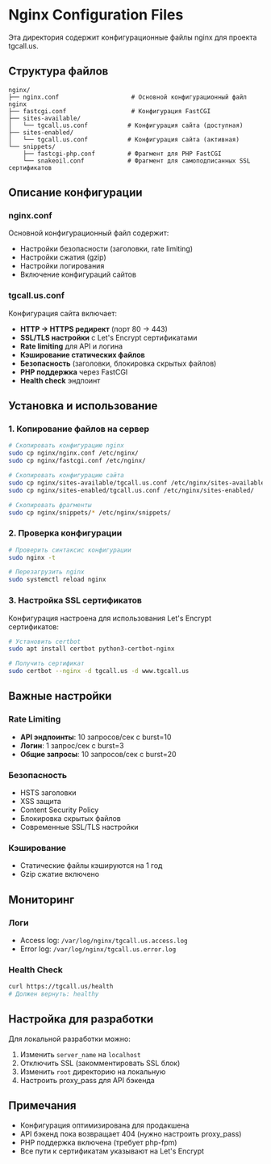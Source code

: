 # Nginx Configuration Files

Эта директория содержит конфигурационные файлы nginx для проекта tgcall.us.

## Структура файлов

```
nginx/
├── nginx.conf                    # Основной конфигурационный файл nginx
├── fastcgi.conf                  # Конфигурация FastCGI
├── sites-available/
│   └── tgcall.us.conf           # Конфигурация сайта (доступная)
├── sites-enabled/
│   └── tgcall.us.conf           # Конфигурация сайта (активная)
└── snippets/
    ├── fastcgi-php.conf         # Фрагмент для PHP FastCGI
    └── snakeoil.conf            # Фрагмент для самоподписанных SSL сертификатов
```

## Описание конфигурации

### nginx.conf
Основной конфигурационный файл содержит:
- Настройки безопасности (заголовки, rate limiting)
- Настройки сжатия (gzip)
- Настройки логирования
- Включение конфигураций сайтов

### tgcall.us.conf
Конфигурация сайта включает:
- **HTTP → HTTPS редирект** (порт 80 → 443)
- **SSL/TLS настройки** с Let's Encrypt сертификатами
- **Rate limiting** для API и логина
- **Кэширование статических файлов**
- **Безопасность** (заголовки, блокировка скрытых файлов)
- **PHP поддержка** через FastCGI
- **Health check** эндпоинт

## Установка и использование

### 1. Копирование файлов на сервер
```bash
# Скопировать конфигурацию nginx
sudo cp nginx/nginx.conf /etc/nginx/
sudo cp nginx/fastcgi.conf /etc/nginx/

# Скопировать конфигурацию сайта
sudo cp nginx/sites-available/tgcall.us.conf /etc/nginx/sites-available/
sudo cp nginx/sites-enabled/tgcall.us.conf /etc/nginx/sites-enabled/

# Скопировать фрагменты
sudo cp nginx/snippets/* /etc/nginx/snippets/
```

### 2. Проверка конфигурации
```bash
# Проверить синтаксис конфигурации
sudo nginx -t

# Перезагрузить nginx
sudo systemctl reload nginx
```

### 3. Настройка SSL сертификатов
Конфигурация настроена для использования Let's Encrypt сертификатов:
```bash
# Установить certbot
sudo apt install certbot python3-certbot-nginx

# Получить сертификат
sudo certbot --nginx -d tgcall.us -d www.tgcall.us
```

## Важные настройки

### Rate Limiting
- **API эндпоинты**: 10 запросов/сек с burst=10
- **Логин**: 1 запрос/сек с burst=3
- **Общие запросы**: 10 запросов/сек с burst=20

### Безопасность
- HSTS заголовки
- XSS защита
- Content Security Policy
- Блокировка скрытых файлов
- Современные SSL/TLS настройки

### Кэширование
- Статические файлы кэшируются на 1 год
- Gzip сжатие включено

## Мониторинг

### Логи
- Access log: `/var/log/nginx/tgcall.us.access.log`
- Error log: `/var/log/nginx/tgcall.us.error.log`

### Health Check
```bash
curl https://tgcall.us/health
# Должен вернуть: healthy
```

## Настройка для разработки

Для локальной разработки можно:
1. Изменить `server_name` на `localhost`
2. Отключить SSL (закомментировать SSL блок)
3. Изменить `root` директорию на локальную
4. Настроить proxy_pass для API бэкенда

## Примечания

- Конфигурация оптимизирована для продакшена
- API бэкенд пока возвращает 404 (нужно настроить proxy_pass)
- PHP поддержка включена (требует php-fpm)
- Все пути к сертификатам указывают на Let's Encrypt
